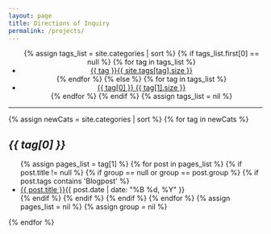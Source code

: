 ```yaml
---
layout: page
title: Directions of Inquiry
permalink: /projects/
---
```


<center>
<ul class="tag-box inline">
  {% assign tags_list = site.categories | sort %}
  {% if tags_list.first[0] == null %}
  {% for tag in tags_list %}
  <li><a href="#{{ tag }}">{{ tag }}<span>{{ site.tags[tag].size }}</span></a></li>
  {% endfor %}
  {% else %}
  {% for tag in tags_list %}
  <li><a href="#{{ tag[0] }}">{{ tag[0] }} <span>{{ tag[1].size }}</span></a></li>
  {% endfor %}
  {% endif %}
  {% assign tags_list = nil %}
</ul>
</center>
<hr>


{% assign newCats = site.categories | sort %}
{% for tag in newCats %}
  <h2 id="{{ tag[0] }}"><em>{{ tag[0] }}</em></h2>
  <ul class="post-list">
    {% assign pages_list = tag[1] %}  
    {% for post in pages_list %}
      {% if post.title != null %}
      {% if group == null or group == post.group %}
      {% if post.tags contains 'Blogpost' %}
      <li><a href="{{ site.url }}{{ post.url }}">{{ post.title }}</a><span class="entry-date"><time datetime="{{ post.date | date_to_xmlschema }}" itemprop="datePublished">{{ post.date | date: "%B %d, %Y" }}</time></span></li>
      {% endif %}
      {% endif %}
      {% endif %}
    {% endfor %}
    {% assign pages_list = nil %}
    {% assign group = nil %}
  </ul>
{% endfor %}